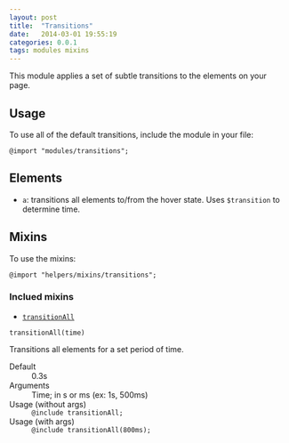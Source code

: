 ```yaml
---
layout: post
title:  "Transitions"
date:   2014-03-01 19:55:19
categories: 0.0.1
tags: modules mixins
---
```



This module applies a set of subtle transitions to the elements on your page.

## Usage

To use all of the default transitions, include the module in your file:

```
@import "modules/transitions";
```

## Elements

* `a`: transitions all elements to/from the hover state. Uses `$transition` to determine time.

## Mixins

To use the mixins:

```
@import "helpers/mixins/transitions";
```

### Inclued mixins

* [`transitionAll`](#transitionAll)

<a name="transitionAll"></a>`transitionAll(time)`

Transitions all elements for a set period of time.

<dl>
  <dt>Default</dt>
  <dd>0.3s</dd>
  <dt>Arguments</dt>
  <dd>Time; in s or ms (ex: 1s, 500ms)</dd>
  <dt>Usage (without args)</dt>
  <dd><code>@include transitionAll;</code></dd>
  <dt>Usage (with args)</dt>
  <dd><code>@include transitionAll(800ms);</code></dd>
</dl>
